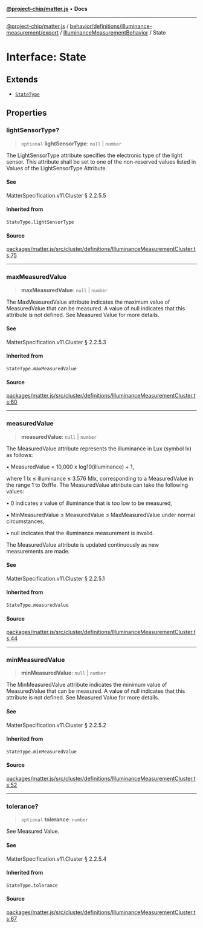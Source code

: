 [**@project-chip/matter.js**](../../../../../../../README.md) • **Docs**

***

[@project-chip/matter.js](../../../../../../../modules.md) / [behavior/definitions/illuminance-measurement/export](../../../README.md) / [IlluminanceMeasurementBehavior](../README.md) / State

# Interface: State

## Extends

- [`StateType`](../../../-internal-/README.md#statetype)

## Properties

### lightSensorType?

> `optional` **lightSensorType**: `null` \| `number`

The LightSensorType attribute specifies the electronic type of the light sensor. This attribute shall be
set to one of the non-reserved values listed in Values of the LightSensorType Attribute.

#### See

MatterSpecification.v11.Cluster § 2.2.5.5

#### Inherited from

`StateType.lightSensorType`

#### Source

[packages/matter.js/src/cluster/definitions/IlluminanceMeasurementCluster.ts:75](https://github.com/project-chip/matter.js/blob/7a8cbb56b87d4ccf34bec5a9a95ab40a1711324f/packages/matter.js/src/cluster/definitions/IlluminanceMeasurementCluster.ts#L75)

***

### maxMeasuredValue

> **maxMeasuredValue**: `null` \| `number`

The MaxMeasuredValue attribute indicates the maximum value of MeasuredValue that can be measured. A
value of null indicates that this attribute is not defined. See Measured Value for more details.

#### See

MatterSpecification.v11.Cluster § 2.2.5.3

#### Inherited from

`StateType.maxMeasuredValue`

#### Source

[packages/matter.js/src/cluster/definitions/IlluminanceMeasurementCluster.ts:60](https://github.com/project-chip/matter.js/blob/7a8cbb56b87d4ccf34bec5a9a95ab40a1711324f/packages/matter.js/src/cluster/definitions/IlluminanceMeasurementCluster.ts#L60)

***

### measuredValue

> **measuredValue**: `null` \| `number`

The MeasuredValue attribute represents the illuminance in Lux (symbol lx) as follows:

  • MeasuredValue = 10,000 x log10(illuminance) + 1,

where 1 lx ≤ illuminance ≤ 3.576 Mlx, corresponding to a MeasuredValue in the range 1 to 0xfffe. The
MeasuredValue attribute can take the following values:

  • 0 indicates a value of illuminance that is too low to be measured,

  • MinMeasuredValue ≤ MeasuredValue ≤ MaxMeasuredValue under normal circumstances,

  • null indicates that the illuminance measurement is invalid.

The MeasuredValue attribute is updated continuously as new measurements are made.

#### See

MatterSpecification.v11.Cluster § 2.2.5.1

#### Inherited from

`StateType.measuredValue`

#### Source

[packages/matter.js/src/cluster/definitions/IlluminanceMeasurementCluster.ts:44](https://github.com/project-chip/matter.js/blob/7a8cbb56b87d4ccf34bec5a9a95ab40a1711324f/packages/matter.js/src/cluster/definitions/IlluminanceMeasurementCluster.ts#L44)

***

### minMeasuredValue

> **minMeasuredValue**: `null` \| `number`

The MinMeasuredValue attribute indicates the minimum value of MeasuredValue that can be measured. A
value of null indicates that this attribute is not defined. See Measured Value for more details.

#### See

MatterSpecification.v11.Cluster § 2.2.5.2

#### Inherited from

`StateType.minMeasuredValue`

#### Source

[packages/matter.js/src/cluster/definitions/IlluminanceMeasurementCluster.ts:52](https://github.com/project-chip/matter.js/blob/7a8cbb56b87d4ccf34bec5a9a95ab40a1711324f/packages/matter.js/src/cluster/definitions/IlluminanceMeasurementCluster.ts#L52)

***

### tolerance?

> `optional` **tolerance**: `number`

See Measured Value.

#### See

MatterSpecification.v11.Cluster § 2.2.5.4

#### Inherited from

`StateType.tolerance`

#### Source

[packages/matter.js/src/cluster/definitions/IlluminanceMeasurementCluster.ts:67](https://github.com/project-chip/matter.js/blob/7a8cbb56b87d4ccf34bec5a9a95ab40a1711324f/packages/matter.js/src/cluster/definitions/IlluminanceMeasurementCluster.ts#L67)
